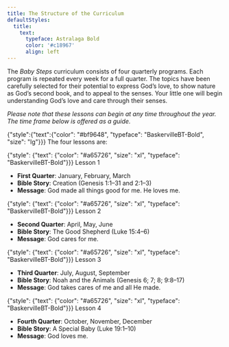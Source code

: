 ```yaml
---
title: The Structure of the Curriculum
defaultStyles:
  title:
    text:
      typeface: Astralaga Bold
      color: '#c18967'
      align: left
---
```


The _Baby Steps_ curriculum consists of four quarterly programs. Each program is repeated every week for a full quarter. The topics have been carefully selected for their potential to express God’s love, to show nature as God’s second book, and to appeal to the senses. Your little one will begin understanding God’s love and care through their senses.

_Please note that these lessons can begin at any time throughout the year. The time frame below is offered as a guide._

{"style":{"text":{"color": "#bf9648", "typeface": "BaskervilleBT-Bold", "size": "lg"}}}
The four lessons are:

{"style": {"text": {"color": "#a65726", "size": "xl", "typeface": "BaskervilleBT-Bold"}}}
Lesson 1

+ **First Quarter**: January, February, March
+ **Bible Story**: Creation (Genesis 1:1–31 and 2:1–3)
+ **Message**: God made all things good for me. He loves me.

{"style": {"text": {"color": "#a65726", "size": "xl", "typeface": "BaskervilleBT-Bold"}}}
Lesson 2

+ **Second Quarter**: April, May, June
+ **Bible Story**: The Good Shepherd (Luke 15:4–6)
+ **Message**: God cares for me.

{"style": {"text": {"color": "#a65726", "size": "xl", "typeface": "BaskervilleBT-Bold"}}}
Lesson 3

+ **Third Quarter**: July, August, September
+ **Bible Story**: Noah and the Animals (Genesis 6; 7; 8; 9:8–17)
+ **Message**: God takes cares of me and all He made.

{"style": {"text": {"color": "#a65726", "size": "xl", "typeface": "BaskervilleBT-Bold"}}}
Lesson 4

+ **Fourth Quarter**: October, November, December
+ **Bible Story**: A Special Baby (Luke 19:1–10)
+ **Message**: God loves me.
